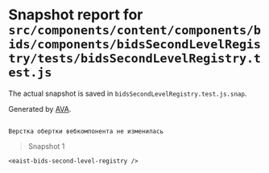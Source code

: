 # Snapshot report for `src/components/content/components/bids/components/bidsSecondLevelRegistry/tests/bidsSecondLevelRegistry.test.js`

The actual snapshot is saved in `bidsSecondLevelRegistry.test.js.snap`.

Generated by [AVA](https://avajs.dev).

## 
    Верстка обертки вебкомпонента не изменилась


> Snapshot 1

    <eaist-bids-second-level-registry />

